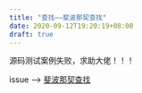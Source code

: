 ```yaml
---
title: "查找——斐波那契查找"
date: 2020-09-12T19:20:19+08:00
draft: true
---
```


源码测试案例失败，求助大佬！！！

issue ——> [斐波那契查找](https://github.com/QuakeWang/DataStructure/issues/1#issue-699311960)